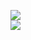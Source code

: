 [![](https://img.shields.io/badge/Made%20With-Github%20Spray-lightgrey.svg?style=for-the-badge&logo=github)](https://github.com/Annihil/github-spray#3982)  
[![](https://i.imgur.com/2DrTn0Z.gif)](https://github.com/Annihil/github-spray)